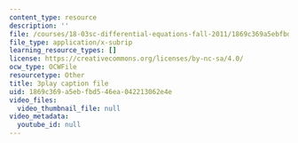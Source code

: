 ```yaml
---
content_type: resource
description: ''
file: /courses/18-03sc-differential-equations-fall-2011/1869c369a5ebfbd546ea042213062e4e_Y9_zrupnz0Q.srt
file_type: application/x-subrip
learning_resource_types: []
license: https://creativecommons.org/licenses/by-nc-sa/4.0/
ocw_type: OCWFile
resourcetype: Other
title: 3play caption file
uid: 1869c369-a5eb-fbd5-46ea-042213062e4e
video_files:
  video_thumbnail_file: null
video_metadata:
  youtube_id: null
---
```

